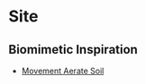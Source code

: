 # Site

## Biomimetic Inspiration
* [Movement Aerate Soil](https://asknature.org/strategy/movements-aerate-soil/)

